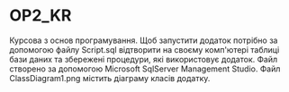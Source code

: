 # OP2_KR
Курсова з основ програмування.
Щоб запустити додаток потрібно за допомогою файлу Script.sql відтворити на своєму комп'ютері таблиці бази даних та збережені процедури, які використовує додаток. Файл створено за допомогою Microsoft SqlServer Management Studio.
Файл ClassDiagram1.png містить діаграму класів додатку.
